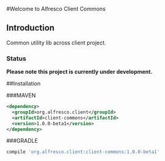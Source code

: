 #Welcome to Alfresco Client Commons

## Introduction
Common utility lib across client project.

### Status
**Please note this project is currently under development.**

##Installation

###MAVEN

```xml
<dependency>
  <groupId>org.alfresco.client</groupId>
  <artifactId>client-commons</artifactId>
  <version>1.0.0-beta1</version>
</dependency>
```

###GRADLE
```gradle
compile 'org.alfresco.client:client-commons:1.0.0-beta1'
```

